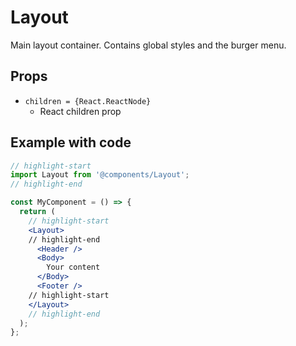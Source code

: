 # Layout

Main layout container. Contains global styles and the burger menu.

## Props

* `children = {React.ReactNode}`
  * React children prop

## Example with code

```jsx
// highlight-start
import Layout from '@components/Layout';
// highlight-end

const MyComponent = () => {
  return (
    // highlight-start
    <Layout>
    // highlight-end
      <Header />
      <Body>
        Your content
      </Body>
      <Footer />
    // highlight-start
    </Layout>
    // highlight-end
  );
};
```
